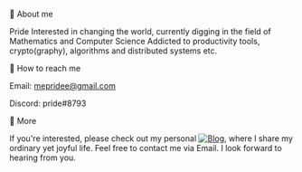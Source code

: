 🙋  About me

Pride
Interested in changing the world, currently digging in the field of Mathematics and Computer Science
Addicted to productivity tools, crypto(graphy), algorithms and distributed systems etc.


💁  How to reach me

Email: mepridee@gmail.com

Discord: pride#8793


🙅  More

If you're interested, please check out my personal [![Blog](http://blog.mepridee.top/)](http://blog.mepridee.top/), where I share my ordinary yet joyful life.
Feel free to contact me via Email. I look forward to hearing from you.

